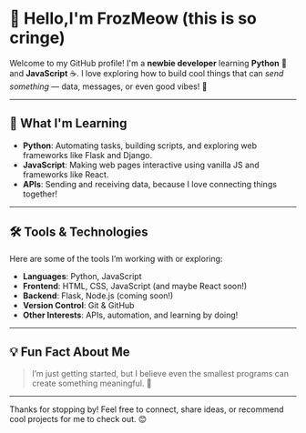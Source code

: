 
# 👋 Hello,I'm FrozMeow (this is so cringe)

Welcome to my GitHub profile! I'm a **newbie developer** learning **Python** 🐍 and **JavaScript** ☕. I love exploring how to build cool things that can _send something_ — data, messages, or even good vibes! 🌟

---

## 🌱 What I'm Learning

- **Python**: Automating tasks, building scripts, and exploring web frameworks like Flask and Django.
- **JavaScript**: Making web pages interactive using vanilla JS and frameworks like React.
- **APIs**: Sending and receiving data, because I love connecting things together!

---

## 🛠️ Tools & Technologies

Here are some of the tools I’m working with or exploring:

- **Languages**: Python, JavaScript
- **Frontend**: HTML, CSS, JavaScript (and maybe React soon!)
- **Backend**: Flask, Node.js (coming soon!)
- **Version Control**: Git & GitHub
- **Other Interests**: APIs, automation, and learning by doing!

---

## 💡 Fun Fact About Me

> I’m just getting started, but I believe even the smallest programs can create something meaningful. 🚀

---

Thanks for stopping by! Feel free to connect, share ideas, or recommend cool projects for me to check out. 😊
```

